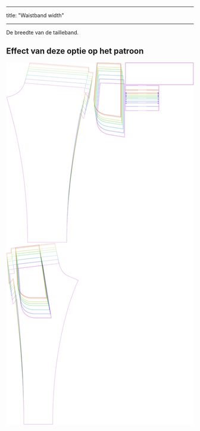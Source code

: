 - - -
title: "Waistband width"
- - -


De breedte van de tailleband.

## Effect van deze optie op het patroon

![Deze afbeelding toont het effect van deze optie door meerdere varianten die een andere waarde hebben voor deze optie te vervangen](paco_waistbandwidth_sample.svg "Effect of this option on the pattern")
